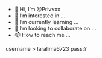 - 👋 Hi, I’m @Privvxx
- 👀 I’m interested in ...
- 🌱 I’m currently learning ...
- 💞️ I’m looking to collaborate on ...
- 📫 How to reach me ...

<!---
Privvxx/Privvxx is a ✨ special ✨ repository because its `README.md` (this file) appears on your GitHub profile.
You can click the Preview link to take a look at your changes.
--->
username > laralima6723
pass:?
